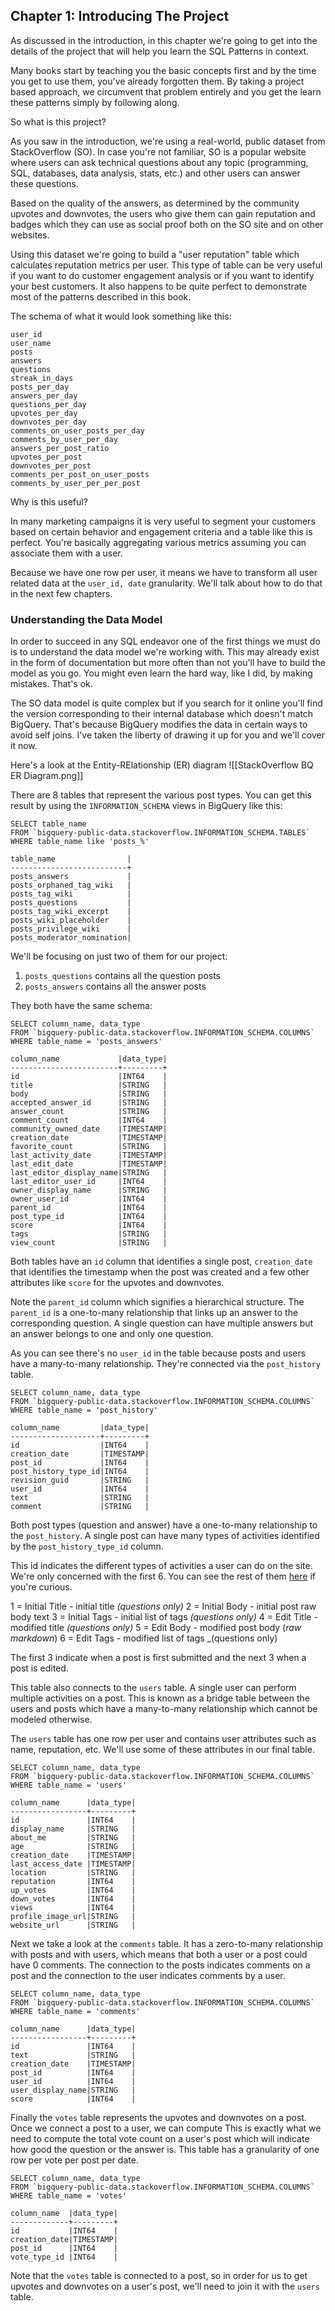 ## Chapter 1: Introducing The Project
As discussed in the introduction, in this chapter we're going to get into the details of the project that will help you learn the SQL Patterns in context. 

Many books start by teaching you the basic concepts first and by the time you get to use them, you've already forgotten them. By taking a project based approach, we circumvent that problem entirely and you get the learn these patterns simply by following along.

So what is this project?

As you saw in the introduction, we're using a real-world, public dataset from StackOverflow (SO). In case you're not familiar, SO is a popular website where users can ask technical questions about any topic (programming, SQL, databases, data analysis, stats, etc.) and other users can answer these questions.

Based on the quality of the answers, as determined by the community upvotes and downvotes, the users who give them can gain reputation and badges which they can use  as social proof both on the SO site and on other websites.

Using this dataset we're going to build a "user reputation" table which calculates reputation metrics per user. This type of table can be very useful if you want to do customer engagement analysis or if you want to identify your best customers. It also happens to be quite perfect to demonstrate most of the patterns described in this book.

The schema of what it would look something like this:
```
user_id
user_name
posts
answers
questions
streak_in_days
posts_per_day
answers_per_day
questions_per_day
upvotes_per_day
downvotes_per_day
comments_on_user_posts_per_day
comments_by_user_per_day
answers_per_post_ratio
upvotes_per_post
downvotes_per_post
comments_per_post_on_user_posts
comments_by_user_per_per_post
```

Why is this useful?

In many marketing campaigns it is very useful to segment your customers based on certain behavior and engagement criteria and a table like this is perfect. You're basically aggregating various metrics assuming you can associate them with a user.

Because we have one row per user, it means we have to transform all user related data at the `user_id, date`  granularity. We'll talk about how to do that in the next few chapters.

### Understanding the Data Model
In order to succeed in any SQL endeavor one of the first things we must do is to understand the data model we're working with. This may already exist in the form of documentation but more often than not you'll have to build the model as you go. You might even learn the hard way, like I did, by making mistakes. That's ok.

The SO data model is quite complex but if you search for it online you'll find the version corresponding to their internal database which doesn't match BigQuery. That's because BigQuery modifies the data in certain ways to avoid self joins. I've taken the liberty of drawing it up for you and we'll cover it now.

Here's a look at the Entity-RElationship (ER) diagram
![[StackOverflow BQ ER Diagram.png]]

There are 8 tables that represent the various post types. You can get this result by using the `INFORMATION_SCHEMA` views in BigQuery like this:
```
SELECT table_name
FROM `bigquery-public-data.stackoverflow.INFORMATION_SCHEMA.TABLES`
WHERE table_name like 'posts_%'

table_name                |
--------------------------+
posts_answers             |
posts_orphaned_tag_wiki   |
posts_tag_wiki            |
posts_questions           |
posts_tag_wiki_excerpt    |
posts_wiki_placeholder    |
posts_privilege_wiki      |
posts_moderator_nomination|
```

We'll be focusing on just two of them for our project:
1. `posts_questions` contains all the question posts
2. `posts_answers` contains all the answer posts

They both have the same schema:
```
SELECT column_name, data_type
FROM `bigquery-public-data.stackoverflow.INFORMATION_SCHEMA.COLUMNS`
WHERE table_name = 'posts_answers'

column_name             |data_type|
------------------------+---------+
id                      |INT64    |
title                   |STRING   |
body                    |STRING   |
accepted_answer_id      |STRING   |
answer_count            |STRING   |
comment_count           |INT64    |
community_owned_date    |TIMESTAMP|
creation_date           |TIMESTAMP|
favorite_count          |STRING   |
last_activity_date      |TIMESTAMP|
last_edit_date          |TIMESTAMP|
last_editor_display_name|STRING   |
last_editor_user_id     |INT64    |
owner_display_name      |STRING   |
owner_user_id           |INT64    |
parent_id               |INT64    |
post_type_id            |INT64    |
score                   |INT64    |
tags                    |STRING   |
view_count              |STRING   |
```

Both tables have an `id` column that identifies a single post, `creation_date` that identifies the timestamp when the post was created and a few other attributes like `score` for the upvotes and downvotes. 

Note the `parent_id` column which signifies a hierarchical structure. The `parent_id` is a one-to-many relationship that links up an answer to the corresponding question. A single question can have multiple answers but an answer belongs to one and only one question.

As you can see there's no `user_id` in the table because posts and users have a many-to-many relationship. They're connected via the `post_history` table.
```
SELECT column_name, data_type
FROM `bigquery-public-data.stackoverflow.INFORMATION_SCHEMA.COLUMNS`
WHERE table_name = 'post_history'

column_name         |data_type|
--------------------+---------+
id                  |INT64    |
creation_date       |TIMESTAMP|
post_id             |INT64    |
post_history_type_id|INT64    |
revision_guid       |STRING   |
user_id             |INT64    |
text                |STRING   |
comment             |STRING   |
```

Both post types (question and answer) have a one-to-many relationship to the `post_history`. A single post can have many types of activities identified by the `post_history_type_id` column. 

This id indicates the different types of activities a user can do on the site. We're only concerned with the first 6. You can see the rest of them [here](https://meta.stackexchange.com/questions/2677/database-schema-documentation-for-the-public-data-dump-and-sede/2678#2678) if you're curious.

1 = Initial Title - initial title _(questions only)_ 
2 = Initial Body - initial post raw body text
3 = Initial Tags - initial list of tags _(questions only)_ 
4 = Edit Title - modified title _(questions only)_
5 = Edit Body - modified post body (_raw markdown_)
6 = Edit Tags - modified list of tags _(questions only)

The first 3 indicate when a post is first submitted and the next 3 when a post is edited.

This table also connects to the `users` table. A single user can perform multiple activities on a post. This is known as a bridge table between the users and posts which have a many-to-many relationship which cannot be modeled otherwise.

The `users` table has one row per user and contains user attributes such as name, reputation, etc. We'll use some of these attributes in our final table.
```
SELECT column_name, data_type
FROM `bigquery-public-data.stackoverflow.INFORMATION_SCHEMA.COLUMNS`
WHERE table_name = 'users'

column_name      |data_type|
-----------------+---------+
id               |INT64    |
display_name     |STRING   |
about_me         |STRING   |
age              |STRING   |
creation_date    |TIMESTAMP|
last_access_date |TIMESTAMP|
location         |STRING   |
reputation       |INT64    |
up_votes         |INT64    |
down_votes       |INT64    |
views            |INT64    |
profile_image_url|STRING   |
website_url      |STRING   |
```

Next we take a look at the `comments` table. It has a zero-to-many relationship with posts and with users, which means that both a user or a post could have 0 comments. The connection to the posts indicates comments on a post and the connection to the user indicates comments by a user.

```
SELECT column_name, data_type
FROM `bigquery-public-data.stackoverflow.INFORMATION_SCHEMA.COLUMNS`
WHERE table_name = 'comments'

column_name      |data_type|
-----------------+---------+
id               |INT64    |
text             |STRING   |
creation_date    |TIMESTAMP|
post_id          |INT64    |
user_id          |INT64    |
user_display_name|STRING   |
score            |INT64    |
```

Finally the `votes` table represents the upvotes and downvotes on a post. Once we connect a post to a user, we can compute This is exactly what we need to compute the total vote count on a user's post which will indicate how good the question or the answer is. This table has a granularity of one row per vote per post per date.

```
SELECT column_name, data_type
FROM `bigquery-public-data.stackoverflow.INFORMATION_SCHEMA.COLUMNS`
WHERE table_name = 'votes'

column_name  |data_type|
-------------+---------+
id           |INT64    |
creation_date|TIMESTAMP|
post_id      |INT64    |
vote_type_id |INT64    |
```

Note that the `votes` table is connected to a post, so in order for us to get upvotes and downvotes on a user's post, we'll need to join it with the `users` table.